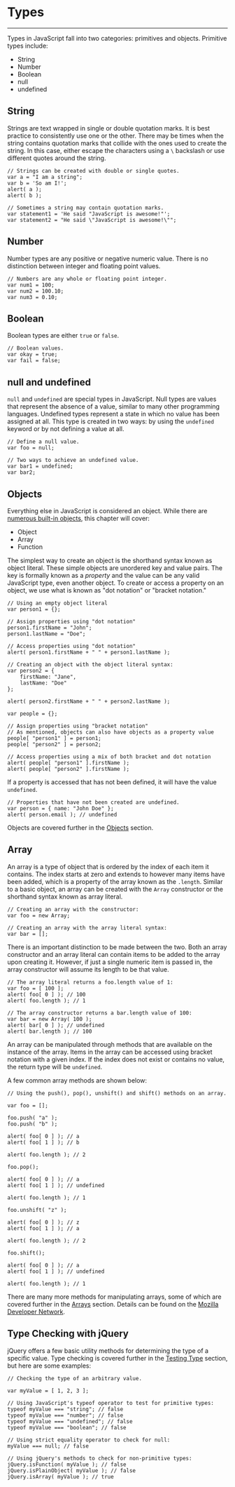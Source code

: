 # Types

------

Types in JavaScript fall into two categories: primitives and objects. Primitive types include:

* String
* Number
* Boolean
* null
* undefined

## String

Strings are text wrapped in single or double quotation marks. It is best practice to consistently use one or the other. There may be times when the string contains quotation marks that collide with the ones used to create the string. In this case, either escape the characters using a `\` backslash or use different quotes around the string.

```
// Strings can be created with double or single quotes.
var a = "I am a string";
var b = 'So am I!';
alert( a );
alert( b );
```

```
// Sometimes a string may contain quotation marks.
var statement1 = 'He said "JavaScript is awesome!"';
var statement2 = "He said \"JavaScript is awesome!\"";
```

## Number

Number types are any positive or negative numeric value. There is no distinction between integer and floating point values.

```
// Numbers are any whole or floating point integer.
var num1 = 100;
var num2 = 100.10;
var num3 = 0.10;
```

## Boolean
Boolean types are either `true` or `false`.

```
// Boolean values.
var okay = true;
var fail = false;
```

## null and undefined

`null` and `undefined` are special types in JavaScript. Null types are values that represent the absence of a value, similar to many other programming languages. Undefined types represent a state in which no value has been assigned at all. This type is created in two ways: by using the `undefined` keyword or by not defining a value at all.

```
// Define a null value.
var foo = null;

// Two ways to achieve an undefined value.
var bar1 = undefined;
var bar2;
```

## Objects

Everything else in JavaScript is considered an object. While there are [numerous built-in objects](https://developer.mozilla.org/docs/Web/JavaScript/Reference/Global_Objects "MDN - Standard built-in objects"), this chapter will cover:

* Object
* Array
* Function

The simplest way to create an object is the shorthand syntax known as object literal. These simple objects are unordered key and value pairs. The key is formally known as a *property* and the value can be any valid JavaScript type, even another object. To create or access a property on an object, we use what is known as "dot notation" or "bracket notation."

```
// Using an empty object literal
var person1 = {};

// Assign properties using "dot notation"
person1.firstName = "John";
person1.lastName = "Doe";

// Access properties using "dot notation"
alert( person1.firstName + " " + person1.lastName );

// Creating an object with the object literal syntax:
var person2 = {
	firstName: "Jane",
	lastName: "Doe"
};

alert( person2.firstName + " " + person2.lastName );

var people = {};

// Assign properties using "bracket notation"
// As mentioned, objects can also have objects as a property value
people[ "person1" ] = person1;
people[ "person2" ] = person2;

// Access properties using a mix of both bracket and dot notation
alert( people[ "person1" ].firstName );
alert( people[ "person2" ].firstName );
```

If a property is accessed that has not been defined, it will have the value `undefined`.

```
// Properties that have not been created are undefined.
var person = { name: "John Doe" };
alert( person.email ); // undefined
```

Objects are covered further in the [Objects](/objects/) section.

## Array

An array is a type of object that is ordered by the index of each item it contains. The index starts at zero and extends to however many items have been added, which is a property of the array known as the `.length`. Similar to a basic object, an array can be created with the `Array` constructor or the shorthand syntax known as array literal.

```
// Creating an array with the constructor:
var foo = new Array;

// Creating an array with the array literal syntax:
var bar = [];
```

There is an important distinction to be made between the two. Both an array constructor and an array literal can contain items to be added to the array upon creating it. However, if just a single numeric item is passed in, the array constructor will assume its length to be that value.

```
// The array literal returns a foo.length value of 1:
var foo = [ 100 ];
alert( foo[ 0 ] ); // 100
alert( foo.length ); // 1

// The array constructor returns a bar.length value of 100:
var bar = new Array( 100 );
alert( bar[ 0 ] ); // undefined
alert( bar.length ); // 100
```

An array can be manipulated through methods that are available on the instance of the array. Items in the array can be accessed using bracket notation with a given index. If the index does not exist or contains no value, the return type will be `undefined`.

A few common array methods are shown below:

```
// Using the push(), pop(), unshift() and shift() methods on an array.

var foo = [];

foo.push( "a" );
foo.push( "b" );

alert( foo[ 0 ] ); // a
alert( foo[ 1 ] ); // b

alert( foo.length ); // 2

foo.pop();

alert( foo[ 0 ] ); // a
alert( foo[ 1 ] ); // undefined

alert( foo.length ); // 1

foo.unshift( "z" );

alert( foo[ 0 ] ); // z
alert( foo[ 1 ] ); // a

alert( foo.length ); // 2

foo.shift();

alert( foo[ 0 ] ); // a
alert( foo[ 1 ] ); // undefined

alert( foo.length ); // 1
```

There are many more methods for manipulating arrays, some of which are covered further in the [Arrays](/arrays/) section. Details can be found on the [Mozilla Developer Network](https://developer.mozilla.org/en/JavaScript/Reference/Global_Objects/Array "MDN - Array Reference").

## Type Checking with jQuery

jQuery offers a few basic utility methods for determining the type of a specific value. Type checking is covered further in the [Testing Type](/testing-type/) section, but here are some examples:

```
// Checking the type of an arbitrary value.

var myValue = [ 1, 2, 3 ];

// Using JavaScript's typeof operator to test for primitive types:
typeof myValue === "string"; // false
typeof myValue === "number"; // false
typeof myValue === "undefined"; // false
typeof myValue === "boolean"; // false

// Using strict equality operator to check for null:
myValue === null; // false

// Using jQuery's methods to check for non-primitive types:
jQuery.isFunction( myValue ); // false
jQuery.isPlainObject( myValue ); // false
jQuery.isArray( myValue ); // true
```

